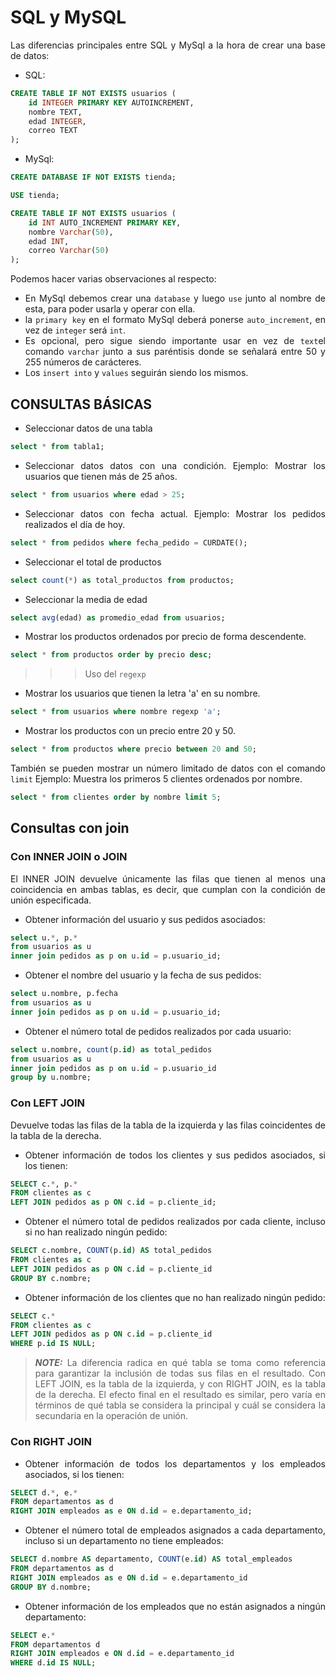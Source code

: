 <div align="justify">

# SQL y MySQL

Las diferencias principales entre SQL y MySql a la hora de crear una base de datos:

- SQL:
```sql
CREATE TABLE IF NOT EXISTS usuarios (
    id INTEGER PRIMARY KEY AUTOINCREMENT,
    nombre TEXT,
    edad INTEGER,
    correo TEXT
);
```
- MySql:
```sql
CREATE DATABASE IF NOT EXISTS tienda;

USE tienda;

CREATE TABLE IF NOT EXISTS usuarios (
    id INT AUTO_INCREMENT PRIMARY KEY,
    nombre Varchar(50),
    edad INT,
    correo Varchar(50)
);
```

Podemos hacer varias observaciones al respecto:
- En MySql debemos crear una ```database``` y luego ```use```  junto al nombre de esta, para poder usarla y operar con ella.
- la ```primary key``` en el formato MySql deberá ponerse ```auto_increment```, en vez de ```integer``` será ```int```.
- Es opcional, pero sigue siendo importante usar en vez de ```text```el comando ```varchar``` junto a sus paréntisis donde se señalará entre 50 y 255 números de carácteres.
- Los ```insert into``` y ```values``` seguirán siendo los mismos.



## CONSULTAS BÁSICAS

- Seleccionar datos de una tabla
```sql
select * from tabla1;
```
- Seleccionar datos datos con una condición. Ejemplo: Mostrar los usuarios que tienen más de 25 años.
```sql
select * from usuarios where edad > 25;
```
- Seleccionar datos con fecha actual. Ejemplo: Mostrar los pedidos realizados el día de hoy.
```sql
select * from pedidos where fecha_pedido = CURDATE();
```
- Seleccionar el total de productos
```sql
select count(*) as total_productos from productos;
```
- Seleccionar la media de edad
```sql
select avg(edad) as promedio_edad from usuarios;
```
- Mostrar los productos ordenados por precio de forma descendente.
```sql
select * from productos order by precio desc;
```
 >>> Uso del ```regexp```
- Mostrar los usuarios que tienen la letra 'a' en su nombre.
```sql
select * from usuarios where nombre regexp 'a';
```
- Mostrar los productos con un precio entre 20 y 50.
```sql
select * from productos where precio between 20 and 50;
```
También se pueden mostrar un número limitado de datos con el comando ```limit``` Ejemplo: Muestra los primeros 5 clientes ordenados por nombre.
```sql
select * from clientes order by nombre limit 5;
```

## Consultas con join
### Con INNER JOIN o JOIN
El INNER JOIN devuelve únicamente las filas que tienen al menos una coincidencia en ambas tablas, es decir, que cumplan con la condición de unión especificada.
- Obtener información del usuario y sus pedidos asociados:
```sql
select u.*, p.*
from usuarios as u
inner join pedidos as p on u.id = p.usuario_id;
```
- Obtener el nombre del usuario y la fecha de sus pedidos:
```sql
select u.nombre, p.fecha
from usuarios as u
inner join pedidos as p on u.id = p.usuario_id;
```
- Obtener el número total de pedidos realizados por cada usuario:
```sql
select u.nombre, count(p.id) as total_pedidos
from usuarios as u
inner join pedidos as p on u.id = p.usuario_id
group by u.nombre;
```
### Con LEFT JOIN
Devuelve todas las filas de la tabla de la izquierda y las filas coincidentes de la tabla de la derecha.
- Obtener información de todos los clientes y sus pedidos asociados, si los tienen:
```sql
SELECT c.*, p.*
FROM clientes as c
LEFT JOIN pedidos as p ON c.id = p.cliente_id;
```
- Obtener el número total de pedidos realizados por cada cliente, incluso si no han realizado ningún pedido:
```sql
SELECT c.nombre, COUNT(p.id) AS total_pedidos
FROM clientes as c
LEFT JOIN pedidos as p ON c.id = p.cliente_id
GROUP BY c.nombre;
```
- Obtener información de los clientes que no han realizado ningún pedido:
```sql
SELECT c.*
FROM clientes as c
LEFT JOIN pedidos as p ON c.id = p.cliente_id
WHERE p.id IS NULL;
```
> **_NOTE:_**
> La diferencia radica en qué tabla se toma como referencia para garantizar la inclusión de todas sus filas en el resultado. Con LEFT JOIN, es la tabla de la izquierda, y con RIGHT JOIN, es la tabla de la derecha. El efecto final en el resultado es similar, pero varía en términos de qué tabla se considera la principal y cuál se considera la secundaria en la operación de unión.
### Con RIGHT JOIN
- Obtener información de todos los departamentos y los empleados asociados, si los tienen:
```sql
SELECT d.*, e.*
FROM departamentos as d
RIGHT JOIN empleados as e ON d.id = e.departamento_id;
```
- Obtener el número total de empleados asignados a cada departamento, incluso si un departamento no tiene empleados:
```sql
SELECT d.nombre AS departamento, COUNT(e.id) AS total_empleados
FROM departamentos as d
RIGHT JOIN empleados as e ON d.id = e.departamento_id
GROUP BY d.nombre;
```
- Obtener información de los empleados que no están asignados a ningún departamento:
```sql
SELECT e.*
FROM departamentos d
RIGHT JOIN empleados e ON d.id = e.departamento_id
WHERE d.id IS NULL;
```




</div>
